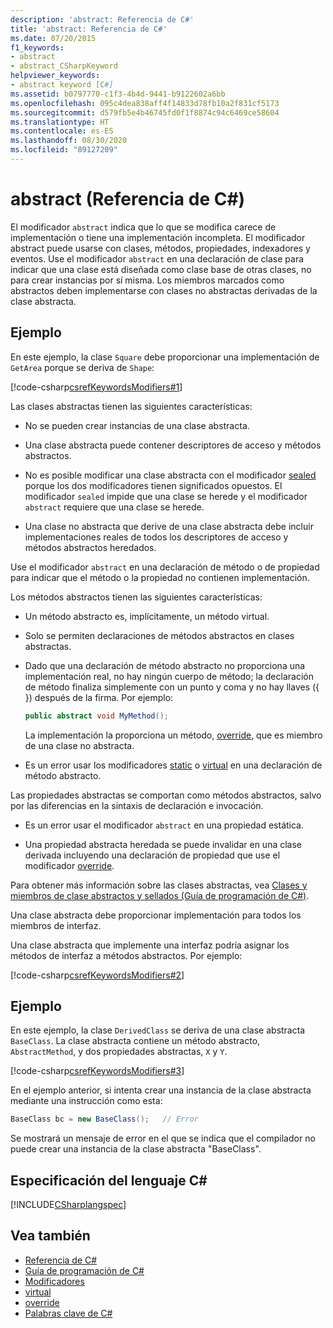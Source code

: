```yaml
---
description: 'abstract: Referencia de C#'
title: 'abstract: Referencia de C#'
ms.date: 07/20/2015
f1_keywords:
- abstract
- abstract_CSharpKeyword
helpviewer_keywords:
- abstract keyword [C#]
ms.assetid: b0797770-c1f3-4b4d-9441-b9122602a6bb
ms.openlocfilehash: 095c4dea838aff4f14833d78fb10a2f831cf5173
ms.sourcegitcommit: d579fb5e4b46745fd0f1f8874c94c6469ce58604
ms.translationtype: HT
ms.contentlocale: es-ES
ms.lasthandoff: 08/30/2020
ms.locfileid: "89127209"
---
```

# <a name="abstract-c-reference"></a>abstract (Referencia de C#)
El modificador `abstract` indica que lo que se modifica carece de implementación o tiene una implementación incompleta. El modificador abstract puede usarse con clases, métodos, propiedades, indexadores y eventos. Use el modificador `abstract` en una declaración de clase para indicar que una clase está diseñada como clase base de otras clases, no para crear instancias por sí misma. Los miembros marcados como abstractos deben implementarse con clases no abstractas derivadas de la clase abstracta.
  
## <a name="example"></a>Ejemplo  
 En este ejemplo, la clase `Square` debe proporcionar una implementación de `GetArea` porque se deriva de `Shape`:  
  
 [!code-csharp[csrefKeywordsModifiers#1](~/samples/snippets/csharp/VS_Snippets_VBCSharp/csrefKeywordsModifiers/CS/csrefKeywordsModifiers.cs#1)]
  
 Las clases abstractas tienen las siguientes características:  
  
- No se pueden crear instancias de una clase abstracta.  
  
- Una clase abstracta puede contener descriptores de acceso y métodos abstractos.  
  
- No es posible modificar una clase abstracta con el modificador [sealed](./sealed.md) porque los dos modificadores tienen significados opuestos. El modificador `sealed` impide que una clase se herede y el modificador `abstract` requiere que una clase se herede.  
  
- Una clase no abstracta que derive de una clase abstracta debe incluir implementaciones reales de todos los descriptores de acceso y métodos abstractos heredados.  
  
 Use el modificador `abstract` en una declaración de método o de propiedad para indicar que el método o la propiedad no contienen implementación.  
  
 Los métodos abstractos tienen las siguientes características:  
  
- Un método abstracto es, implícitamente, un método virtual.  
  
- Solo se permiten declaraciones de métodos abstractos en clases abstractas.  
  
- Dado que una declaración de método abstracto no proporciona una implementación real, no hay ningún cuerpo de método; la declaración de método finaliza simplemente con un punto y coma y no hay llaves ({ }) después de la firma. Por ejemplo:  
  
    ```csharp  
    public abstract void MyMethod();  
    ```  
  
     La implementación la proporciona un método, [override](./override.md), que es miembro de una clase no abstracta.  
  
- Es un error usar los modificadores [static](./static.md) o [virtual](./virtual.md) en una declaración de método abstracto.  
  
 Las propiedades abstractas se comportan como métodos abstractos, salvo por las diferencias en la sintaxis de declaración e invocación.  
  
- Es un error usar el modificador `abstract` en una propiedad estática.  
  
- Una propiedad abstracta heredada se puede invalidar en una clase derivada incluyendo una declaración de propiedad que use el modificador [override](./override.md).  
  
 Para obtener más información sobre las clases abstractas, vea [Clases y miembros de clase abstractos y sellados (Guía de programación de C#)](../../programming-guide/classes-and-structs/abstract-and-sealed-classes-and-class-members.md).  
  
 Una clase abstracta debe proporcionar implementación para todos los miembros de interfaz.  
  
 Una clase abstracta que implemente una interfaz podría asignar los métodos de interfaz a métodos abstractos. Por ejemplo:  
  
[!code-csharp[csrefKeywordsModifiers#2](~/samples/snippets/csharp/VS_Snippets_VBCSharp/csrefKeywordsModifiers/CS/csrefKeywordsModifiers.cs#2)]
  
## <a name="example"></a>Ejemplo  
 En este ejemplo, la clase `DerivedClass` se deriva de una clase abstracta `BaseClass`. La clase abstracta contiene un método abstracto, `AbstractMethod`, y dos propiedades abstractas, `X` y `Y`.  
  
[!code-csharp[csrefKeywordsModifiers#3](~/samples/snippets/csharp/VS_Snippets_VBCSharp/csrefKeywordsModifiers/CS/csrefKeywordsModifiers.cs#3)]
  
 En el ejemplo anterior, si intenta crear una instancia de la clase abstracta mediante una instrucción como esta:  
  
```csharp
BaseClass bc = new BaseClass();   // Error  
```  
  
Se mostrará un mensaje de error en el que se indica que el compilador no puede crear una instancia de la clase abstracta "BaseClass".  
  
## <a name="c-language-specification"></a>Especificación del lenguaje C#  
 [!INCLUDE[CSharplangspec](~/includes/csharplangspec-md.md)]  
  
## <a name="see-also"></a>Vea también

- [Referencia de C#](../index.md)
- [Guía de programación de C#](../../programming-guide/index.md)
- [Modificadores](index.md)
- [virtual](./virtual.md)
- [override](./override.md)
- [Palabras clave de C#](./index.md)
